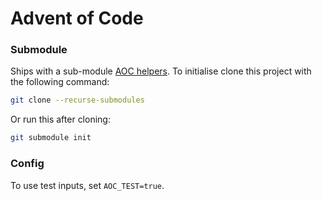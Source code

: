 # Advent of Code <YYYY>

### Submodule

Ships with a sub-module [AOC helpers](https://github.com/mitches-got-glitches/aoc_helpers). To
initialise clone this project with the following command:

```bash
git clone --recurse-submodules
```

Or run this after cloning:

```bash
git submodule init
```

### Config

To use test inputs, set `AOC_TEST=true`.
